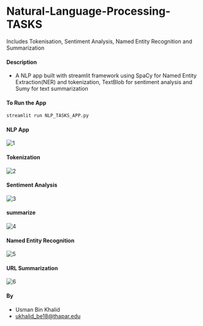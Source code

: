 # Natural-Language-Processing-TASKS
Includes Tokenisation, Sentiment Analysis, Named Entity Recognition and Summarization  

#### Description
+ A NLP app built with streamlit framework using SpaCy for Named Entity Extraction(NER) and tokenization, TextBlob for sentiment analysis and  Sumy for text summarization

#### To Run the App
```bash
streamlit run NLP_TASKS_APP.py
```

#### NLP App
![1](https://user-images.githubusercontent.com/69471101/142774674-7a5f5d37-8927-4f17-9ce2-63c0e5a3adac.png)


#### Tokenization
![2](https://user-images.githubusercontent.com/69471101/142774680-89237295-55a6-492d-b8eb-7c6a28e69f2e.png)


#### Sentiment Analysis
![3](https://user-images.githubusercontent.com/69471101/142774685-61a10e21-714b-4af8-ac3c-e491346994be.png)


#### summarize
![4](https://user-images.githubusercontent.com/69471101/142774689-cd546773-a336-476f-9679-2830f26aea1f.png)


#### Named Entity Recognition
![5](https://user-images.githubusercontent.com/69471101/142774696-246d4f45-3d15-455a-b5b1-050d4e3098a0.png)


#### URL Summarization
![6](https://user-images.githubusercontent.com/69471101/142774702-dade5b22-3823-4154-83d3-ae7b32fd8fcd.png)


#### By
+ Usman Bin Khalid
+ ukhalid_be18@thapar.edu
